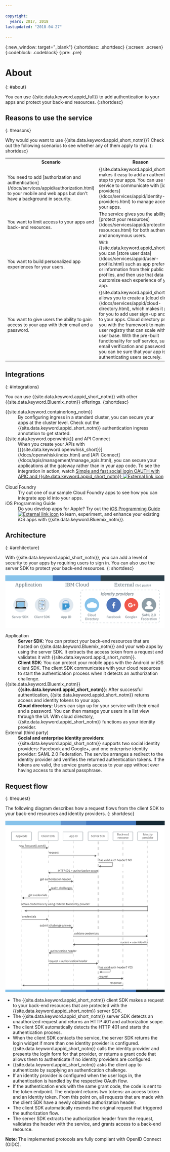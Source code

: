 ```yaml
---

copyright:
  years: 2017, 2018
lastupdated: "2018-04-27"

---
```


{:new_window: target="_blank"}
{:shortdesc: .shortdesc}
{:screen: .screen}
{:codeblock: .codeblock}
{:pre: .pre}

# About
{: #about}

You can use {{site.data.keyword.appid_full}} to add authentication to your apps and protect your back-end resources.
{:shortdesc}

## Reasons to use the service
{: #reasons}

Why would you want to use {{site.data.keyword.appid_short_notm}}? Check out the following scenarios to see whether any of them apply to you.
{: shortdesc}

<table>
  <tr>
    <th> Scenario </th>
    <th> Reason </th>
  </tr>
  <tr>
    <td> You need to add [authorization and authentication](/docs/services/appid/authorization.html) to your mobile and web apps but don't have a background in security. </td>
    <td> {{site.data.keyword.appid_short_notm}} makes it easy to add an authentication step to your apps. You can use the service to communicate with [identity providers](/docs/services/appid/identity-providers.html) to manage access to your apps. </td>
  </tr>
  <tr>
    <td> You want to limit access to your apps and back-end resources. </td>
    <td> The service gives you the ability to [protect your resources](/docs/services/appid/protecting-resources.html) for both authenticated and anonymous users. </td>
  </tr>
  <tr>
    <td> You want to build personalized app experiences for your users. </td>
    <td> With {{site.data.keyword.appid_short_notm}}, you can [store user data](/docs/services/appid/user-profile.html) such as app preferences or information from their public social profiles, and then use that data to customize each experience of your app. </td>
  </tr>
  <tr>
    <td> You want to give users the ability to gain access to your app with their email and a password. </td>
    <td> {{site.data.keyword.appid_short_notm}} allows you to create a [cloud directory](/docs/services/appid/cloud-directory.html), which makes it possible for you to add user sign-up and sign-in to your apps. Cloud directory provides you with the framework to maintain a user registry that can scale with your user base. With the pre-built functionality for self service, such as email verification and password resets, you can be sure that your app is authenticating users securely. </td>
  </tr>
</table>


## Integrations
{: #integrations}

You can use {{site.data.keyword.appid_short_notm}} with other {{site.data.keyword.Bluemix_notm}} offerings.
{:shortdesc}


<dl>
  <dt>{{site.data.keyword.containerlong_notm}}</dt>
    <dd>By configuring ingress in a standard cluster, you can secure your apps at the cluster level. Check out the {{site.data.keyword.appid_short_notm}} authentication ingress annotation to get started.</dd>
  <dt>{{site.data.keyword.openwhisk}} and API Connect</dt>
    <dd>When you create your APIs with [{{site.data.keyword.openwhisk_short}}](/docs/openwhisk/index.html) and [API Connect](/docs/apis/management/manage_apis.html), you can secure your applications at the gateway rather than in your app code. To see the integration in action, watch <a href="https://www.youtube.com/watch?v=Fa9YD2NGZiE" target="_blank">Simple and fast social login OAUTH with APIC and {{site.data.keyword.appid_short_notm}} <img src="../../icons/launch-glyph.svg" alt="External link icon"></a>.</dd>
  <dt>Cloud Foundry</dt>
    <dd>Try out one of our sample Cloud Foundry apps to see how you can integrate app id into your apps.</dd>
  <dt>iOS Programming Guide</dt>
    <dd>Do you develop apps for Apple? Try out the <a href="https://console.bluemix.net/docs/swift/index.html#overview" target="_blank">iOS Programming Guide <img src="../../icons/launch-glyph.svg" alt="External link icon"></a> to learn, experiment, and enhance your existing iOS apps with {{site.data.keyword.Bluemix_notm}}.</dd>
</dl>


## Architecture
{: #architecture}

With {{site.data.keyword.appid_short_notm}}, you can add a level of security to your apps by requiring users to sign in. You can also use the server SDK to protect your back-end resources.
{: shortdesc}

![{{site.data.keyword.appid_short_notm}} architecture diagram](/images/appid_architecture.png)

<dl>
  <dt> Application </dt>
    <dd><strong>Server SDK</strong>: You can protect your back-end resources that are hosted on {{site.data.keyword.Bluemix_notm}} and your web apps by using the server SDK. It extracts the access token from a request and validates it with {{site.data.keyword.appid_short_notm}}. </br>
    <strong>Client SDK</strong>: You can protect your mobile apps with the Android or iOS client SDK. The client SDK communicates with your cloud resources to start the authentication process when it detects an authorization challenge.</dd>
  <dt>{{site.data.keyword.Bluemix_notm}}</dt>
    <dd><strong>{{site.data.keyword.appid_short_notm}}</strong>: After successful authentication, {{site.data.keyword.appid_short_notm}} returns access and identity tokens to your app.</br>
    <strong>Cloud directory</strong>: Users can sign up for your service with their email and a password. You can then manage your users in a list view through the UI. With cloud directory, {{site.data.keyword.appid_short_notm}} functions as your identity provider.</dd>
  <dt>External (third party)</dt>
    <dd><strong>Social and enterprise identity providers</strong>:{{site.data.keyword.appid_short_notm}} supports two social identity providers: Facebook and Google+, and one enterprise identity provider: SAML 2.0 Federation. The service arranges a redirect to the identity provider and verifies the returned authentication tokens. If the tokens are valid, the service grants access to your app without ever having access to the actual passphrase.</dd>
</dl>


## Request flow
{: #request}

The following diagram describes how a request flows from the client SDK to your back-end resources and identity providers.
{: shortdesc}

![{{site.data.keyword.appid_short_notm}} request flow](/images/appidrequestflow.png)


* The {{site.data.keyword.appid_short_notm}} client SDK makes a request to your back-end resources that are protected with the {{site.data.keyword.appid_short_notm}} server SDK.
* The {{site.data.keyword.appid_short_notm}} server SDK detects an unauthorized request and returns an HTTP 401 and authorization scope.
* The client SDK automatically detects the HTTP 401 and starts the authentication process.
* When the client SDK contacts the service, the server SDK returns the login widget if more than one identity provider is configured. {{site.data.keyword.appid_short_notm}} calls the identity provider and presents the login form for that provider, or returns a grant code that allows them to authenticate if no identity providers are configured.
* {{site.data.keyword.appid_short_notm}} asks the client app to authenticate by supplying an authentication challenge.
* If an identity provider is configured when the user logs in, the authentication is handled by the respective OAuth flow.
* If the authentication ends with the same grant code, the code is sent to the token endpoint. The endpoint returns two tokens: an access token and an identity token. From this point on, all requests that are made with the client SDK have a newly obtained authorization header.
* The client SDK automatically resends the original request that triggered the authorization flow.
* The server SDK extracts the authorization header from the request, validates the header with the service, and grants access to a back-end resource.

**Note**: The implemented protocols are fully compliant with OpenID Connect (OIDC).
